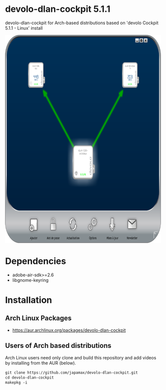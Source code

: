# devolo-dlan-cockpit 5.1.1
devolo-dlan-cockpit for Arch-based distributions based on 'devolo Cockpit 5.1.1 - Linux' install

<p align="center">
  <img width="727" height="673" src="devolo_screenshot.png">
</p>

# Dependencies
* adobe-air-sdk>=2.6 
* libgnome-keyring

# Installation
## Arch Linux Packages
* https://aur.archlinux.org/packages/devolo-dlan-cockpit

## Users of Arch based distributions
Arch Linux users  need only clone and build this repository and add videos by installing from the AUR (below).

```
git clone https://github.com/japamax/devolo-dlan-cockpit.git
cd devolo-dlan-cockpit
makepkg -i
```
